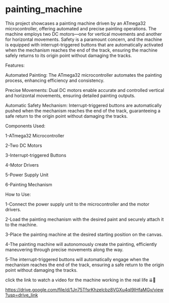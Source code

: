 # painting_machine
This project showcases a painting machine driven by an ATmega32 microcontroller, offering automated and precise painting operations. The machine employs two DC motors—one for vertical movements and another for horizontal movements. Safety is a paramount concern, and the machine is equipped with interrupt-triggered buttons that are automatically activated when the mechanism reaches the end of the track, ensuring the machine safely returns to its origin point without damaging the tracks.

Features:

Automated Painting: The ATmega32 microcontroller automates the painting process, enhancing efficiency and consistency.

Precise Movements: Dual DC motors enable accurate and controlled vertical and horizontal movements, ensuring detailed painting outputs.

Automatic Safety Mechanism: Interrupt-triggered buttons are automatically pushed when the mechanism reaches the end of the track, guaranteeing a safe return to the origin point without damaging the tracks.

Components Used:

1-ATmega32 Microcontroller

2-Two DC Motors

3-Interrupt-triggered Buttons

4-Motor Drivers

5-Power Supply Unit

6-Painting Mechanism

How to Use:

1-Connect the power supply unit to the microcontroller and the motor drivers.

2-Load the painting mechanism with the desired paint and securely attach it to the machine.

3-Place the painting machine at the desired starting position on the canvas.

4-The painting machine will autonomously create the painting, efficiently maneuvering through precise movements along the way.

5-The interrupt-triggered buttons will automatically engage when the mechanism reaches the end of the track, ensuring a safe return to the origin point without damaging the tracks.

click the link to watch a video for the machine working in the real life ⇊🎨

https://drive.google.com/file/d/1Jn75TfsrKhzelcbz8VGXu4qI9IHfaMGv/view?usp=drive_link
